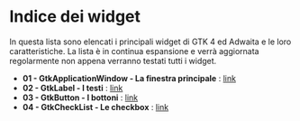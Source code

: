 # Indice dei widget
In questa lista sono elencati i principali widget di GTK 4 ed Adwaita e le loro caratteristiche. La lista è in continua espansione e verrà aggiornata regolarmente non appena verranno testati tutti i widget.

- **01 - GtkApplicationWindow - La finestra principale** : [link](/Capitoli/Guida_ai_widget/01_GtkApplicationWindow.md)
- **02 - GtkLabel - I testi** : [link](/Capitoli/Guida_ai_widget/02_GtkLabel.md)
- **03 - GtkButton - I bottoni** : [link](/Capitoli/Guida_ai_widget/03_GtkButton.md)
- **04 - GtkCheckList - Le checkbox** : [link](/Capitoli/Guida_ai_widget/04_GtkCheckList.md)
